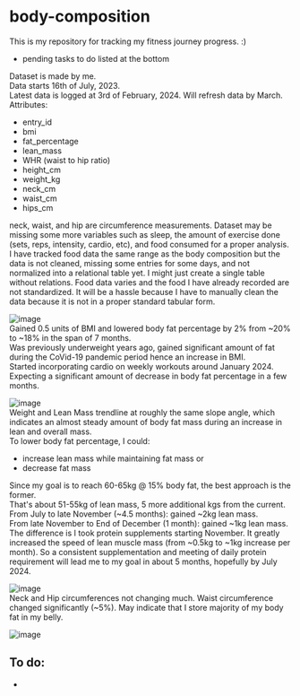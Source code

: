 # body-composition
This is my repository for tracking my fitness journey progress. :)  
- pending tasks to do listed at the bottom

Dataset is made by me.  
Data starts 16th of July, 2023.  
Latest data is logged at 3rd of February, 2024. Will refresh data by March.  
Attributes: 
- entry_id
- bmi
- fat_percentage
- lean_mass
- WHR (waist to hip ratio)
- height_cm
- weight_kg
- neck_cm
- waist_cm
- hips_cm  

neck, waist, and hip are circumference measurements. Dataset may be missing some more variables such as sleep, the amount of exercise done (sets, reps, intensity, cardio, etc), and food consumed for a proper analysis. 
I have tracked food data the same range as the body composition but the data is not cleaned, missing some entries for some days, and not normalized into a relational table yet. I might just create a single table without relations. Food data varies and the food I have already recorded are not standardized. It will be a hassle because I have to manually clean the data because it is not in a proper standard tabular form.
  
![image](https://github.com/arceldizon28/body-composition/assets/148745972/1439f603-f3d6-4857-8c8d-2ed2369fa843)  
Gained 0.5 units of BMI and lowered body fat percentage by 2% from ~20% to ~18% in the span of 7 months.  
Was previously underweight years ago, gained significant amount of fat during the CoVid-19 pandemic period hence an increase in BMI.  
Started incorporating cardio on weekly workouts around January 2024. Expecting a significant amount of decrease in body fat percentage in a few months.    


![image](https://github.com/arceldizon28/body-composition/assets/148745972/94d72402-0b15-4d36-8d8b-df2f463286e8)  
Weight and Lean Mass trendline at roughly the same slope angle, which indicates an almost steady amount of body fat mass during an increase in lean and overall mass.  
To lower body fat percentage, I could:  
- increase lean mass while maintaining fat mass or
- decrease fat mass  

Since my goal is to reach 60-65kg @ 15% body fat, the best approach is the former.  
That's about 51-55kg of lean mass, 5 more additional kgs from the current.  
From July to late November (~4.5 months): gained ~2kg lean mass.  
From late November to End of December (1 month): gained ~1kg lean mass.  
The difference is I took protein supplements starting November.
It greatly increased the speed of lean muscle mass (from ~0.5kg to ~1kg increase per month).
So a consistent supplementation and meeting of daily protein requirement will lead me to my goal in about 5 months, hopefully by July 2024.  


![image](https://github.com/arceldizon28/body-composition/assets/148745972/a6f5f67e-2bee-4017-907b-5e1add10de02)  
Neck and Hip circumferences not changing much. Waist circumference changed significantly (~5%). May indicate that I store majority of my body fat in my belly.


![image](https://github.com/arceldizon28/body-composition/assets/148745972/b4a8a4ed-a5dc-44dc-817f-ae17ab88364f)  


## To do:
- 
